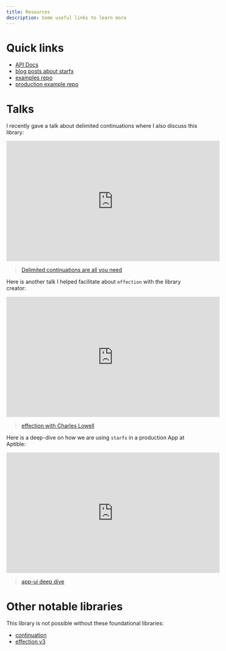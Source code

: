 ```yaml
---
title: Resources
description: Some useful links to learn more
---
```


# Quick links

- [API Docs](https://deno.land/x/starfx@v0.13.2/mod.ts)
- [blog posts about starfx](https://bower.sh/?tag=starfx)
- [examples repo](https://github.com/neurosnap/starfx-examples)
- [production example repo](https://github.com/aptible/app-ui)

# Talks

I recently gave a talk about delimited continuations where I also discuss this
library:

<iframe width="560" height="315" src="https://www.youtube.com/embed/uRbqLGj_6mI?si=NThzU1CxH-6Abrr7" title="YouTube video player" frameborder="0" allow="accelerometer; autoplay; clipboard-write; encrypted-media; gyroscope; picture-in-picture; web-share" referrerpolicy="strict-origin-when-cross-origin" allowfullscreen></iframe>

> [Delimited continuations are all you need](https://youtu.be/uRbqLGj_6mI?si=Mok0J8Wp0Z-ahFrN)

Here is another talk I helped facilitate about `effection` with the library
creator:

<iframe width="560" height="315" src="https://www.youtube.com/embed/lJDgpxRw5WA?si=UM5KJ25AH24qNMrs" title="YouTube video player" frameborder="0" allow="accelerometer; autoplay; clipboard-write; encrypted-media; gyroscope; picture-in-picture; web-share" referrerpolicy="strict-origin-when-cross-origin" allowfullscreen></iframe>

> [effection with Charles Lowell](https://youtu.be/lJDgpxRw5WA?si=cCHZiKqNO7vIUhPc)

Here is a deep-dive on how we are using `starfx` in a production App at Aptible:

<iframe width="560" height="315" src="https://www.youtube.com/embed/3M5VJuIi5fk?si=QJ-ksn7N6dWXY_tA" title="YouTube video player" frameborder="0" allow="accelerometer; autoplay; clipboard-write; encrypted-media; gyroscope; picture-in-picture; web-share" referrerpolicy="strict-origin-when-cross-origin" allowfullscreen></iframe>

> [app-ui deep dive](https://youtu.be/3M5VJuIi5fk)

# Other notable libraries

This library is not possible without these foundational libraries:

- [continuation](https://github.com/thefrontside/continuation)
- [effection v3](https://github.com/thefrontside/effection/tree/v3)
